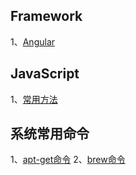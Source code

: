 ## Framework

1、[Angular](https://github.com/Mantalia/Collection/blob/master/someRecord/angularjs%E7%BB%99Model%E6%B7%BB%E5%8A%A0%E6%8B%A6%E6%88%AA%E8%BF%87%E6%BB%A4%E5%99%A8%2C%E8%B7%AF%E7%94%B1%E5%A2%9E%E5%8A%A0%E9%99%90%E5%88%B6%EF%BC%8C%E5%AE%9E%E7%8E%B0%E7%94%A8%E6%88%B7%E7%99%BB%E5%BD%95%E7%8A%B6%E6%80%81%E5%88%A4%E6%96%AD.md)

## JavaScript
1、[常用方法](https://github.com/Mantalia/Collection/blob/master/JavaScript/%E5%B8%B8%E7%94%A8%E6%96%B9%E6%B3%95.md)

## 系统常用命令
1、[apt-get命令](https://github.com/Mantalia/Collection/blob/master/system/apt-get%E5%91%BD%E4%BB%A4.md)
2、[brew命令](https://github.com/Mantalia/Collection/blob/master/system/brew%E5%91%BD%E4%BB%A4.md)